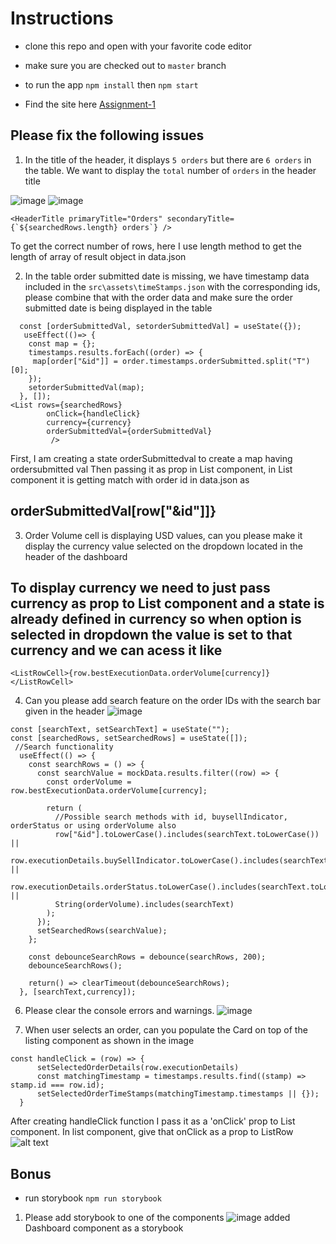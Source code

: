 # Instructions

- clone this repo and open with your favorite code editor

- make sure you are checked out to `master` branch

- to run the app `npm install` then `npm start`

- Find the site here [Assignment-1](https://gagan-assignment-1.netlify.app/)

## Please fix the following issues

1.  In the title of the header, it displays `5 orders` but there are `6 orders` in the table. We want to display the `total` number of `orders` in the header title

![image](https://github.com/GSsssssssssss/assignment-question-1/assets/93574391/5a9b07fc-35bb-4494-9440-87ad943020b0)
![image](https://github.com/GSsssssssssss/assignment-question-1/assets/93574391/cc3c4124-6315-47f1-a6ae-e73de7fbfa53)

```
<HeaderTitle primaryTitle="Orders" secondaryTitle={`${searchedRows.length} orders`} />
```
To get the correct number of rows, here I use length method to get the length of array of result object in data.json

2.  In the table order submitted date is missing, we have timestamp data included in the `src\assets\timeStamps.json` with the corresponding ids, please combine that with the order data and make sure the order submitted date is being displayed in the table
```
  const [orderSubmittedVal, setorderSubmittedVal] = useState({});
   useEffect(()=> {
    const map = {};
    timestamps.results.forEach((order) => {
     map[order["&id"]] = order.timestamps.orderSubmitted.split("T")[0];
    });
    setorderSubmittedVal(map);
  }, []);
<List rows={searchedRows} 
        onClick={handleClick} 
        currency={currency}
        orderSubmittedVal={orderSubmittedVal}
         />
```
First, I am creating a state orderSubmittedval to create a map having ordersubmitted val Then passing it as prop in List component, in List component it is getting match with order id in data.json as 
## orderSubmittedVal[row["&id"]]}

3.  Order Volume cell is displaying USD values, can you please make it display the currency value selected on the dropdown located in the header of the dashboard
## To display currency we need to just pass currency as prop to List component and a state is already defined in currency so when option is selected in dropdown the value is set to that currency and we can acess it like 
```
<ListRowCell>{row.bestExecutionData.orderVolume[currency]}</ListRowCell>
```
4.  Can you please add search feature on the order IDs with the search bar given in the header
![image](https://github.com/GSsssssssssss/assignment-question-1/assets/93574391/a46433b2-2584-4a51-ba85-817bf70a721b)

```
const [searchText, setSearchText] = useState("");
const [searchedRows, setSearchedRows] = useState([]);
 //Search functionality
  useEffect(() => {
    const searchRows = () => {
      const searchValue = mockData.results.filter((row) => {
        const orderVolume = row.bestExecutionData.orderVolume[currency];
        
        return (
          //Possible search methods with id, buysellIndicator, orderStatus or using orderVolume also
          row["&id"].toLowerCase().includes(searchText.toLowerCase()) ||
          row.executionDetails.buySellIndicator.toLowerCase().includes(searchText.toLowerCase()) ||
          row.executionDetails.orderStatus.toLowerCase().includes(searchText.toLowerCase()) ||
          String(orderVolume).includes(searchText)
        );
      });
      setSearchedRows(searchValue);
    };
    
    const debounceSearchRows = debounce(searchRows, 200);
    debounceSearchRows();

    return() => clearTimeout(debounceSearchRows);
  }, [searchText,currency]);
```


6.  Please clear the console errors and warnings.
![image](https://github.com/GSsssssssssss/assignment-question-1/assets/93574391/a6491046-3d4a-4f48-a4b5-2989f90bd400)


7.  When user selects an order, can you populate the Card on top of the listing component as shown in the image
```
const handleClick = (row) => {
      setSelectedOrderDetails(row.executionDetails)
      const matchingTimestamp = timestamps.results.find((stamp) => stamp.id === row.id);
      setSelectedOrderTimeStamps(matchingTimestamp.timestamps || {});
  }
```
After creating handleClick function I pass it as a 'onClick' prop to List component. In list component, give that onClick as a prop to ListRow
![alt text](dashboard.JPG)

## Bonus

- run storybook `npm run storybook`



1. Please add storybook to one of the components
![image](https://github.com/GSsssssssssss/assignment-question-1/assets/93574391/26e9bc91-d2c2-420a-a88d-f2d01f412ae1)
added Dashboard component as a storybook
